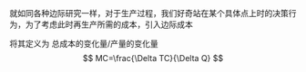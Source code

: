 就如同各种边际研究一样，对于生产过程，我们好奇站在某个具体点上时的决策行为，为了考虑此时再生产所需的成本，引入边际成本

将其定义为 总成本的变化量/产量的变化量
$$
MC=\frac{\Delta TC}{\Delta Q}
$$